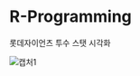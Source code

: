 # R-Programming
롯데자이언츠 투수 스탯 시각화 

![캡처1](https://user-images.githubusercontent.com/80830436/161892353-0a37b11b-9da6-43d4-89af-d3166c884ab5.PNG)
